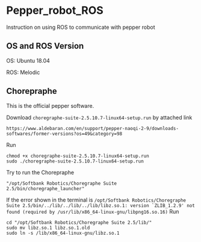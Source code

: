 # Pepper_robot_ROS
Instruction on using ROS to communicate with pepper robot
## OS and ROS Version
OS: Ubuntu 18.04

ROS: Melodic
## Chorepraphe
This is the official pepper software.

Download ```choregraphe-suite-2.5.10.7-linux64-setup.run``` by attached link
```
https://www.aldebaran.com/en/support/pepper-naoqi-2-9/downloads-softwares/former-versions?os=49&category=98
```
Run
```
chmod +x choregraphe-suite-2.5.10.7-linux64-setup.run
sudo ./choregraphe-suite-2.5.10.7-linux64-setup.run
```
Try to run the Chorepraphe
```
"/opt/Softbank Robotics/Choregraphe Suite 2.5/bin/choregraphe_launcher"
```
If the error shown in the terminal is ```/opt/Softbank Robotics/Choregraphe Suite 2.5/bin/../lib/../lib/../lib/libz.so.1: version `ZLIB_1.2.9' not found (required by /usr/lib/x86_64-linux-gnu/libpng16.so.16)```
Run
```
cd "/opt/Softbank Robotics/Choregraphe Suite 2.5/lib/"
sudo mv libz.so.1 libz.so.1.old
sudo ln -s /lib/x86_64-linux-gnu/libz.so.1
```
